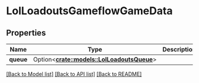 # LolLoadoutsGameflowGameData

## Properties

Name | Type | Description | Notes
------------ | ------------- | ------------- | -------------
**queue** | Option<[**crate::models::LolLoadoutsQueue**](LolLoadoutsQueue.md)> |  | [optional]

[[Back to Model list]](../README.md#documentation-for-models) [[Back to API list]](../README.md#documentation-for-api-endpoints) [[Back to README]](../README.md)


